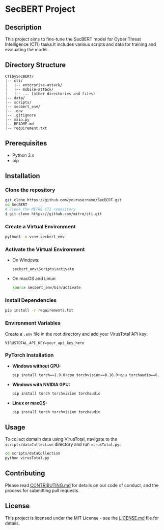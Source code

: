 # SecBERT Project

## Description
This project aims to fine-tune the SecBERT model for Cyber Threat Intelligence (CTI) tasks.It includes various scripts and data for training and evaluating the model.

## Directory Structure

```
CTIbySecBERT/
|-- cti/
|   |-- enterprise-attack/
|   |-- mobile-attack/
|   |-- ... (other directories and files)
|-- data/
|-- scripts/
|-- secbert_env/
|-- .env
|-- .gitignore
|-- main.py
|-- README.md
|-- requirement.txt
```

## Prerequisites
- Python 3.x
- pip

## Installation

### Clone the repository
```bash
git clone https://github.com/yourusername/SecBERT.git
cd SecBERT
# Clone the MITRE CTI repository
$ git clone https://github.com/mitre/cti.git
```

### Create a Virtual Environment
```bash
python3 -m venv secbert_env
```

### Activate the Virtual Environment
- On Windows:
  ```bash
  secbert_env\Scripts\activate
  ```
  
- On macOS and Linux:
  ```bash
  source secbert_env/bin/activate
  ```

### Install Dependencies
```bash
pip install -r requirements.txt
```

### Environment Variables
Create a `.env` file in the root directory and add your VirusTotal API key:
```env
VIRUSTOTAL_API_KEY=your_api_key_here
```

### PyTorch Installation

- **Windows without GPU:**
  ```bash
  pip install torch==1.9.0+cpu torchvision==0.10.0+cpu torchaudio==0.9.0 -f https://download.pytorch.org/whl/torch_stable.html
  ```

- **Windows with NVIDIA GPU:**
  ```bash
  pip install torch torchvision torchaudio
  ```

- **Linux or macOS:**
  ```bash
  pip install torch torchvision torchaudio
  ```

## Usage
To collect domain data using VirusTotal, navigate to the `scripts/dataCollection` directory and run `virusTotal.py`:

```bash
cd scripts/dataCollection
python virusTotal.py
```

## Contributing

Please read [CONTRIBUTING.md](CONTRIBUTING.md) for details on our code of conduct, and the process for submitting pull requests.

## License

This project is licensed under the MIT License - see the [LICENSE.md](LICENSE.md) file for details.